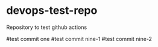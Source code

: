 # devops-test-repo

Repository to test github actions


#test commit one
#test commit nine-1
#test commit nine-2
